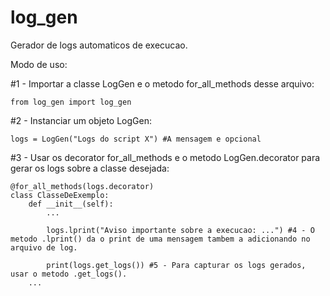 # log_gen
Gerador de logs automaticos de execucao.

Modo de uso:

#1 - Importar a classe LogGen e o metodo for_all_methods desse arquivo:

	from log_gen import log_gen

#2 - Instanciar um objeto LogGen:

	logs = LogGen("Logs do script X") #A mensagem e opcional

#3 - Usar os decorator for_all_methods e o metodo LogGen.decorator para gerar os logs sobre a classe desejada:

	@for_all_methods(logs.decorator)
	class ClasseDeExemplo:
		def __init__(self):
			...

			logs.lprint("Aviso importante sobre a execucao: ...") #4 - O metodo .lprint() da o print de uma mensagem tambem a adicionando no arquivo de log.

			print(logs.get_logs()) #5 - Para capturar os logs gerados, usar o metodo .get_logs().
		...
